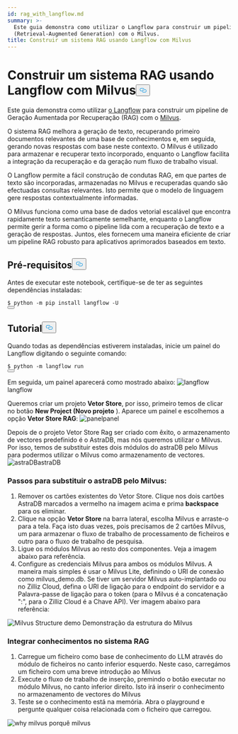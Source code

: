 ```yaml
---
id: rag_with_langflow.md
summary: >-
  Este guia demonstra como utilizar o Langflow para construir um pipeline RAG
  (Retrieval-Augmented Generation) com o Milvus.
title: Construir um sistema RAG usando Langflow com Milvus
---
```

<h1 id="Building-a-RAG-System-Using-Langflow-with-Milvus" class="common-anchor-header">Construir um sistema RAG usando Langflow com Milvus<button data-href="#Building-a-RAG-System-Using-Langflow-with-Milvus" class="anchor-icon" translate="no">
      <svg translate="no"
        aria-hidden="true"
        focusable="false"
        height="20"
        version="1.1"
        viewBox="0 0 16 16"
        width="16"
      >
        <path
          fill="#0092E4"
          fill-rule="evenodd"
          d="M4 9h1v1H4c-1.5 0-3-1.69-3-3.5S2.55 3 4 3h4c1.45 0 3 1.69 3 3.5 0 1.41-.91 2.72-2 3.25V8.59c.58-.45 1-1.27 1-2.09C10 5.22 8.98 4 8 4H4c-.98 0-2 1.22-2 2.5S3 9 4 9zm9-3h-1v1h1c1 0 2 1.22 2 2.5S13.98 12 13 12H9c-.98 0-2-1.22-2-2.5 0-.83.42-1.64 1-2.09V6.25c-1.09.53-2 1.84-2 3.25C6 11.31 7.55 13 9 13h4c1.45 0 3-1.69 3-3.5S14.5 6 13 6z"
        ></path>
      </svg>
    </button></h1><p>Este guia demonstra como utilizar <a href="https://www.langflow.org/">o Langflow</a> para construir um pipeline de Geração Aumentada por Recuperação (RAG) com o <a href="https://milvus.io/">Milvus</a>.</p>
<p>O sistema RAG melhora a geração de texto, recuperando primeiro documentos relevantes de uma base de conhecimentos e, em seguida, gerando novas respostas com base neste contexto. O Milvus é utilizado para armazenar e recuperar texto incorporado, enquanto o Langflow facilita a integração da recuperação e da geração num fluxo de trabalho visual.</p>
<p>O Langflow permite a fácil construção de condutas RAG, em que partes de texto são incorporadas, armazenadas no Milvus e recuperadas quando são efectuadas consultas relevantes. Isto permite que o modelo de linguagem gere respostas contextualmente informadas.</p>
<p>O Milvus funciona como uma base de dados vetorial escalável que encontra rapidamente texto semanticamente semelhante, enquanto o Langflow permite gerir a forma como o pipeline lida com a recuperação de texto e a geração de respostas. Juntos, eles fornecem uma maneira eficiente de criar um pipeline RAG robusto para aplicativos aprimorados baseados em texto.</p>
<h2 id="Prerequisites" class="common-anchor-header">Pré-requisitos<button data-href="#Prerequisites" class="anchor-icon" translate="no">
      <svg translate="no"
        aria-hidden="true"
        focusable="false"
        height="20"
        version="1.1"
        viewBox="0 0 16 16"
        width="16"
      >
        <path
          fill="#0092E4"
          fill-rule="evenodd"
          d="M4 9h1v1H4c-1.5 0-3-1.69-3-3.5S2.55 3 4 3h4c1.45 0 3 1.69 3 3.5 0 1.41-.91 2.72-2 3.25V8.59c.58-.45 1-1.27 1-2.09C10 5.22 8.98 4 8 4H4c-.98 0-2 1.22-2 2.5S3 9 4 9zm9-3h-1v1h1c1 0 2 1.22 2 2.5S13.98 12 13 12H9c-.98 0-2-1.22-2-2.5 0-.83.42-1.64 1-2.09V6.25c-1.09.53-2 1.84-2 3.25C6 11.31 7.55 13 9 13h4c1.45 0 3-1.69 3-3.5S14.5 6 13 6z"
        ></path>
      </svg>
    </button></h2><p>Antes de executar este notebook, certifique-se de ter as seguintes dependências instaladas:</p>
<pre><code translate="no" class="language-shell"><span class="hljs-meta prompt_">$ </span><span class="language-bash">python -m pip install langflow -U</span>
<button class="copy-code-btn"></button></code></pre>
<h2 id="Tutorial" class="common-anchor-header">Tutorial<button data-href="#Tutorial" class="anchor-icon" translate="no">
      <svg translate="no"
        aria-hidden="true"
        focusable="false"
        height="20"
        version="1.1"
        viewBox="0 0 16 16"
        width="16"
      >
        <path
          fill="#0092E4"
          fill-rule="evenodd"
          d="M4 9h1v1H4c-1.5 0-3-1.69-3-3.5S2.55 3 4 3h4c1.45 0 3 1.69 3 3.5 0 1.41-.91 2.72-2 3.25V8.59c.58-.45 1-1.27 1-2.09C10 5.22 8.98 4 8 4H4c-.98 0-2 1.22-2 2.5S3 9 4 9zm9-3h-1v1h1c1 0 2 1.22 2 2.5S13.98 12 13 12H9c-.98 0-2-1.22-2-2.5 0-.83.42-1.64 1-2.09V6.25c-1.09.53-2 1.84-2 3.25C6 11.31 7.55 13 9 13h4c1.45 0 3-1.69 3-3.5S14.5 6 13 6z"
        ></path>
      </svg>
    </button></h2><p>Quando todas as dependências estiverem instaladas, inicie um painel do Langflow digitando o seguinte comando:</p>
<pre><code translate="no" class="language-shell"><span class="hljs-meta prompt_">$ </span><span class="language-bash">python -m langflow run</span>
<button class="copy-code-btn"></button></code></pre>
<p>Em seguida, um painel aparecerá como mostrado abaixo: <span class="img-wrapper"> <img translate="no" src="/docs/v2.6.x/assets/langflow_dashboard_start.png" alt="langflow" class="doc-image" id="langflow" /><span>langflow</span> </span></p>
<p>Queremos criar um projeto <strong>Vetor Store</strong>, por isso, primeiro temos de clicar no botão <strong>New Project (Novo projeto</strong> ). Aparece um painel e escolhemos a opção <strong>Vetor Store RAG</strong>: <span class="img-wrapper"> <img translate="no" src="/docs/v2.6.x/assets/langflow_dashboard_new_project.png" alt="panel" class="doc-image" id="panel" /><span>panel</span> </span></p>
<p>Depois de o projeto Vetor Store Rag ser criado com êxito, o armazenamento de vectores predefinido é o AstraDB, mas nós queremos utilizar o Milvus. Por isso, temos de substituir estes dois módulos do astraDB pelo Milvus para podermos utilizar o Milvus como armazenamento de vectores. <span class="img-wrapper"> <img translate="no" src="/docs/v2.6.x/assets/langflow_default_structure.png" alt="astraDB" class="doc-image" id="astradb" /><span>astraDB</span> </span></p>
<h3 id="Steps-to-replace-astraDB-with-Milvus" class="common-anchor-header">Passos para substituir o astraDB pelo Milvus:</h3><ol>
<li>Remover os cartões existentes do Vetor Store. Clique nos dois cartões AstraDB marcados a vermelho na imagem acima e prima <strong>backspace</strong> para os eliminar.</li>
<li>Clique na opção <strong>Vetor Store</strong> na barra lateral, escolha Milvus e arraste-o para a tela. Faça isto duas vezes, pois precisamos de 2 cartões Milvus, um para armazenar o fluxo de trabalho de processamento de ficheiros e outro para o fluxo de trabalho de pesquisa.</li>
<li>Ligue os módulos Milvus ao resto dos componentes. Veja a imagem abaixo para referência.</li>
<li>Configure as credenciais Milvus para ambos os módulos Milvus. A maneira mais simples é usar o Milvus Lite, definindo o URI de conexão como milvus_demo.db. Se tiver um servidor Milvus auto-implantado ou no Zilliz Cloud, defina o URI de ligação para o endpoint do servidor e a Palavra-passe de ligação para o token (para o Milvus é a concatenação "<username>:<password>", para o Zilliz Cloud é a Chave API). Ver imagem abaixo para referência:</li>
</ol>
<p>
  
   <span class="img-wrapper"> <img translate="no" src="/docs/v2.6.x/assets/langflow_milvus_structure.png" alt="Milvus Structure demo" class="doc-image" id="milvus-structure-demo" />
   </span> <span class="img-wrapper"> <span>Demonstração da estrutura do Milvus</span> </span></p>
<h3 id="Embed-knowledge-into-the-RAG-system" class="common-anchor-header">Integrar conhecimentos no sistema RAG</h3><ol>
<li>Carregue um ficheiro como base de conhecimento do LLM através do módulo de ficheiros no canto inferior esquerdo. Neste caso, carregámos um ficheiro com uma breve introdução ao Milvus</li>
<li>Execute o fluxo de trabalho de inserção, premindo o botão executar no módulo Milvus, no canto inferior direito. Isto irá inserir o conhecimento no armazenamento de vectores do Milvus</li>
<li>Teste se o conhecimento está na memória. Abra o playground e pergunte qualquer coisa relacionada com o ficheiro que carregou.</li>
</ol>
<p>
  
   <span class="img-wrapper"> <img translate="no" src="/docs/v2.6.x/assets/langflow_why_milvus.png" alt="why milvus" class="doc-image" id="why-milvus" />
   </span> <span class="img-wrapper"> <span>porquê milvus</span> </span></p>
